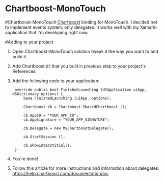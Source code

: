 Chartboost-MonoTouch
====================

#Chartboost-MonoTouch
[Chartboost](https://chartboost.com) binding for MonoTouch. I decided not to implement events system, only delegates. It works well with my Xamarin application that I'm developing right now.

#Adding to your project

1. Open Chartboost-MonoTouch solution tweak it the way you want to and build it.
2. Add Chartboost.dll that you built in previous step to your project's References.
3. Add the following code to your application:

        override public bool FinishedLaunching (UIApplication uiApp, NSDictionary options) {
            base.FinishedLaunching (uiApp, options);
    
            Chartboost cb = Chartboost.SharedChartboost ();

            cb.AppID = "YOUR_APP_ID";
            cb.AppSignature = "YOUR_APP_SIGNATURE";

            cb.Delegate = new MyChartboostDelegate();

            cb.StartSession ();
    
            cb.ShowInterstitial();
        }

4. You're done!
5. Follow this article for more instructions and information about delegates: https://help.chartboost.com/documentation/ios
